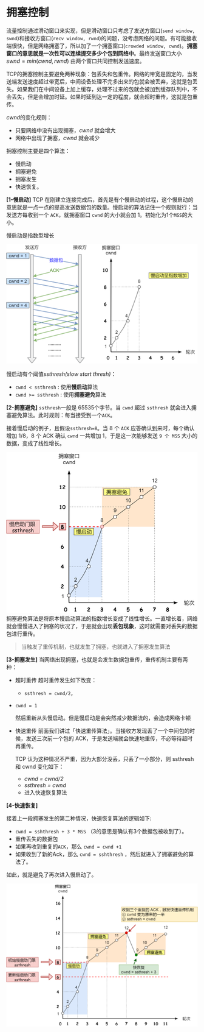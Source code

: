 # 拥塞控制

流量控制通过滑动窗口来实现，但是滑动窗口只考虑了发送方窗口(`send window, swnd`)和接收方窗口(`recv window, rwnd`)的问题，没考虑网络的问题。有可能接收端很快，但是网络拥塞了，所以加了一个拥塞窗口(`crowded window, cwnd`)。**拥塞窗口的意思就是一次性可以连续提交多少个包到网络中**。最终发送窗口大小 $swnd = min(cwnd, rwnd)$ 由两个窗口共同控制发送速度。

TCP的拥塞控制主要避免两种现象：包丢失和包重传。网络的带宽是固定的，当发送端发送速度超过带宽后，中间设备处理不完多出来的包就会被丢弃，这就是包丢失。如果我们在中间设备上加上缓存，处理不过来的包就会被加到缓存队列中，不会丢失，但是会增加时延。如果时延到达一定的程度，就会超时重传，这就是包重传。

*cwnd*的变化规则：

- 只要网络中没有出现拥塞，*cwnd* 就会增大
- 网络中出现了拥塞，*cwnd* 就会减少

拥塞控制主要是四个算法：

- 慢启动
- 拥塞避免
- 拥塞发生
- 快速恢复。

**[1-慢启动]**
TCP 在刚建立连接完成后，首先是有个慢启动的过程，这个慢启动的意思就是一点一点的提高发送数据包的数量。慢启动的算法记住一个规则就行：当发送方每收到一个 `ACK`，就拥塞窗口 `cwnd` 的大小就会加 1。初始化为1个`MSS`的大小。

慢启动是指数型增长

![img](image/慢启动.png)

慢启动有个阈值*ssthresh(slow start thresh)*：

- `cwnd < ssthresh` : 使用**慢启动**算法
- `cwnd >= ssthresh` : 使用**拥塞避免**算法

**[2-拥塞避免]**
`ssthresh`一般是 65535个字节。当 `cwnd` 超过 `ssthresh` 就会进入拥塞避免算法。此时规则：每当接受到一个`ACK`。

接着慢启动的例子，且假设`ssthresh=8`。当 8 个 `ACK` 应答确认到来时，每个确认增加 $1/8$，8 个 ACK 确认 `cwnd` 一共增加 1，于是这一次能够发送 `9 个 MSS` 大小的数据，变成了线性增长。

![img](image/拥塞避免.png)拥塞避免算法是将原本慢启动算法的指数增长变成了线性增长。一直增长着，网络就会慢慢进入了拥塞的状况了，于是就会出现**丢包现象**，这时就需要对丢失的数据包进行重传。

> 当触发了重传机制，也就发生了拥塞，也就进入了拥塞发生算法

**[3-拥塞发生]** 当网络出现拥塞，也就是会发生数据包重传，重传机制主要有两种：

- 超时重传
  超时重传发生如下改变：

  - `ssthresh = cwnd/2`，

- `cwnd = 1`

  然后重新从头慢启动。但是慢启动是会突然减少数据流的，会造成网络卡顿

- 快速重传
  前面我们讲过「快速重传算法」。当接收方发现丢了一个中间包的时候，发送三次前一个包的 ACK，于是发送端就会快速地重传，不必等待超时再重传。

  TCP 认为这种情况不严重，因为大部分没丢，只丢了一小部分，则 ssthresh 和 cwnd 变化如下：

  - *cwnd = cwnd/2*
  - *ssthresh = cwnd*
  - 进入快速恢复算法

**[4-快速恢复]**

接着上一段拥塞发生的第二种情况，快速恢复算法的逻辑如下:

- `cwnd = sshthresh + 3 * MSS` （3的意思是确认有3个数据包被收到了）。
- 重传丢失的数据包
- 如果再收到重复的`ACK`，那么 `cwnd = cwnd +1`
- 如果收到了新的Ack，那么 `cwnd = sshthresh` ，然后就进入了拥塞避免的算法了。

如此，就是避免了再次进入慢启动了。

![img](image/快速恢复.png)